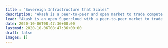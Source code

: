 ```yaml
---
title : "Sovereign Infrastructure that Scales"
description: "Akash is a peer-to-peer and open market to trade compute resources, purpose-built for public utility"
lead: "Akash is an open Supercloud with a peer-to-peer market to trade compute resources, purpose-built for public utility"
date: 2020-10-06T08:47:36+00:00
lastmod: 2020-10-06T08:47:36+00:00
draft: false
images: []
---
```

